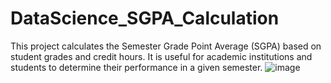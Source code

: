 # DataScience_SGPA_Calculation

This project calculates the Semester Grade Point Average (SGPA) based on student grades and credit hours. It is useful for academic institutions and students to determine their performance in a given semester.
![image](https://github.com/user-attachments/assets/68e921a4-0213-4832-9974-d037a64a4f69)
